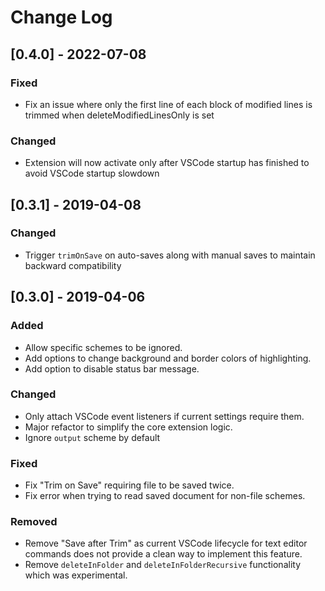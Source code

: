 # Change Log


## [0.4.0] - 2022-07-08
### Fixed
- Fix an issue where only the first line of each block of modified lines is trimmed when deleteModifiedLinesOnly is set
### Changed
- Extension will now activate only after VSCode startup has finished to avoid VSCode startup slowdown


## [0.3.1] - 2019-04-08
### Changed
- Trigger `trimOnSave` on auto-saves along with manual saves to maintain backward compatibility


## [0.3.0] - 2019-04-06
### Added
- Allow specific schemes to be ignored.
- Add options to change background and border colors of highlighting.
- Add option to disable status bar message.

### Changed
- Only attach VSCode event listeners if current settings require them.
- Major refactor to simplify the core extension logic.
- Ignore `output` scheme by default

### Fixed
- Fix "Trim on Save" requiring file to be saved twice.
- Fix error when trying to read saved document for non-file schemes.

### Removed
- Remove "Save after Trim" as current VSCode lifecycle for text editor commands does not provide a clean way to implement this feature.
- Remove `deleteInFolder` and `deleteInFolderRecursive` functionality which was experimental.
